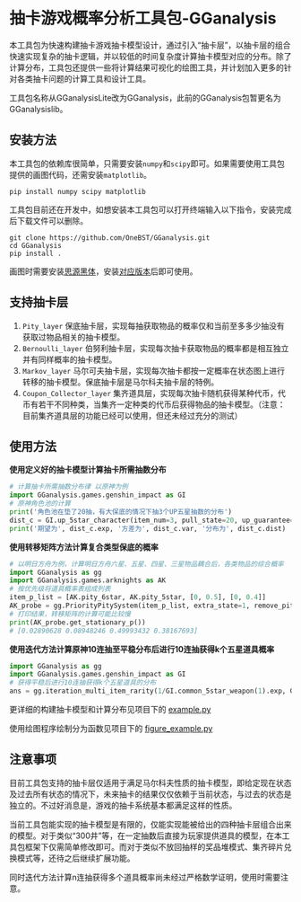 # 抽卡游戏概率分析工具包-GGanalysis

本工具包为快速构建抽卡游戏抽卡模型设计，通过引入“抽卡层”，以抽卡层的组合快速实现复杂的抽卡逻辑，并以较低的时间复杂度计算抽卡模型对应的分布。除了计算分布，工具包还提供一些将计算结果可视化的绘图工具，并计划加入更多的针对各类抽卡问题的计算工具和设计工具。

工具包名称从GGanalysisLite改为GGanalysis，此前的GGanalysis包暂更名为GGanalysislib。

## 安装方法

本工具包的依赖库很简单，只需要安装`numpy`和`scipy`即可。如果需要使用工具包提供的画图代码，还需安装`matplotlib`。

``` shell
pip install numpy scipy matplotlib
```

工具包目前还在开发中，如想安装本工具包可以打开终端输入以下指令，安装完成后下载文件可以删除。

```shell
git clone https://github.com/OneBST/GGanalysis.git
cd GGanalysis
pip install .
```

画图时需要安装[思源黑体](https://github.com/adobe-fonts/source-han-sans)，安装[对应版本](https://github.com/adobe-fonts/source-han-sans/releases/download/2.004R/SourceHanSansSC.zip)后即可使用。

## 支持抽卡层

1. `Pity_layer` 保底抽卡层，实现每抽获取物品的概率仅和当前至多多少抽没有获取过物品相关的抽卡模型。
2. `Bernoulli_layer` 伯努利抽卡层，实现每次抽卡获取物品的概率都是相互独立并有同样概率的抽卡模型。
3. `Markov_layer` 马尔可夫抽卡层，实现每次抽卡都按一定概率在状态图上进行转移的抽卡模型。保底抽卡层是马尔科夫抽卡层的特例。
3. `Coupon_Collector_layer` 集齐道具层，实现每次抽卡随机获得某种代币，代币有若干不同种类，当集齐一定种类的代币后获得物品的抽卡模型。（注意：目前集齐道具层的功能已经可以使用，但还未经过充分的测试）

## 使用方法

**使用定义好的抽卡模型计算抽卡所需抽数分布**

``` python
# 计算抽卡所需抽数分布律 以原神为例
import GGanalysis.games.genshin_impact as GI
# 原神角色池的计算
print('角色池在垫了20抽，有大保底的情况下抽3个UP五星抽数的分布')
dist_c = GI.up_5star_character(item_num=3, pull_state=20, up_guarantee=1)
print('期望为', dist_c.exp, '方差为', dist_c.var, '分布为', dist_c.dist)
```

**使用转移矩阵方法计算复合类型保底的概率**

``` python
# 以明日方舟为例，计算明日方舟六星、五星、四星、三星物品耦合后，各类物品的综合概率
import GGanalysis as gg
import GGanalysis.games.arknights as AK
# 按优先级将道具概率表组成列表
item_p_list = [AK.pity_6star, AK.pity_5star, [0, 0.5], [0, 0.4]]
AK_probe = gg.PriorityPitySystem(item_p_list, extra_state=1, remove_pity=True)
# 打印结果，转移矩阵的计算可能比较慢
print(AK_probe.get_stationary_p())
# [0.02890628 0.08948246 0.49993432 0.38167693]
```

**使用迭代方法计算原神10连抽至平稳分布后进行10连抽获得k个五星道具概率**

``` python
import GGanalysis as gg
import GGanalysis.games.genshin_impact as GI
# 获得平稳后进行10连抽获得k个五星道具的分布
ans = gg.iteration_multi_item_rarity(1/GI.common_5star_weapon(1).exp, GI.pity_w5star[1], 100)
```

更详细的构建抽卡模型和计算分布见项目下的 [example.py](https://github.com/OneBST/GGanalysisLite/blob/main/example.py)

使用绘图程序绘制分为函数见项目下的 [figure_example.py](https://github.com/OneBST/GGanalysisLite/blob/main/figure_example.py)

## 注意事项

目前工具包支持的抽卡层仅适用于满足马尔科夫性质的抽卡模型，即给定现在状态及过去所有状态的情况下，未来抽卡的结果仅仅依赖于当前状态，与过去的状态是独立的。不过好消息是，游戏的抽卡系统基本都满足这样的性质。

当前工具包能实现的抽卡模型是有限的，仅能实现能被给出的四种抽卡层组合出来的模型。对于类似“300井”等，在一定抽数后直接为玩家提供道具的模型，在本工具包框架下仅需简单修改即可。而对于类似不放回抽样的奖品堆模式、集齐碎片兑换模式等，还待之后继续扩展功能。

同时迭代方法计算n连抽获得多个道具概率尚未经过严格数学证明，使用时需要注意。